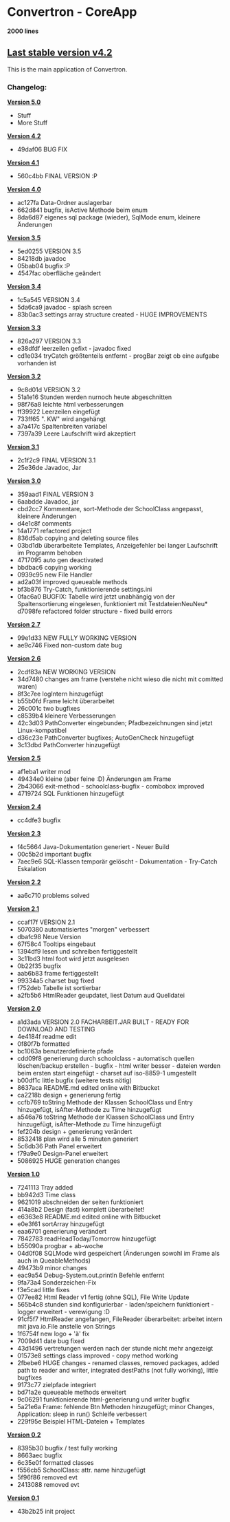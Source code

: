 # **Convertron - CoreApp** #
**2000 lines**
## [Last stable version v4.2](https://bitbucket.org/ChriZ98/convertron-coreapp/get/v4.2.zip) ##
This is the main application of Convertron.
### Changelog: ###
**[Version 5.0](https://bitbucket.org/ChriZ98/convertron-coreapp/get/v5.0.zip)**

* Stuff
* More Stuff

**[Version 4.2](https://bitbucket.org/ChriZ98/convertron-coreapp/get/v4.2.zip)**

* 49daf06 BUG FIX

**[Version 4.1](https://bitbucket.org/ChriZ98/convertron-coreapp/get/v4.1.zip)**

* 560c4bb FINAL VERSION :P

**[Version 4.0](https://bitbucket.org/ChriZ98/convertron-coreapp/get/v4.0.zip)**

* ac127fa Data-Ordner auslagerbar
* 662d841 bugfix, isActive Methode beim enum
* 8da6d87 eigenes sql package (wieder), SqlMode enum, kleinere Änderungen

**[Version 3.5](https://bitbucket.org/ChriZ98/convertron-coreapp/get/v3.5.zip)**

* 5ed0255 VERSION 3.5
* 84218db javadoc
* 05bab04 bugfix :P
* 4547fac oberfläche geändert

**[Version 3.4](https://bitbucket.org/ChriZ98/convertron-coreapp/get/3.4.zip)**

* 1c5a545 VERSION 3.4
* 5da6ca9 javadoc - splash screen
* 83b0ac3 settings array structure created - HUGE IMPROVEMENTS

**[Version 3.3](https://bitbucket.org/ChriZ98/convertron-coreapp/get/v3.3.zip)**

* 826a297 VERSION 3.3
* e38dfdf leerzeilen gefixt - javadoc fixed
* cd1e034 tryCatch größtenteils entfernt - progBar zeigt ob eine aufgabe vorhanden ist

**[Version 3.2](https://bitbucket.org/ChriZ98/convertron-coreapp/get/v3.2.zip)**

* 9c8d01d VERSION 3.2
* 51a1e16 Stunden werden nurnoch heute abgeschnitten
* 98f76a8 leichte html verbesserungen
* ff39922 Leerzeilen eingefügt
* 733ff65 ". KW" wird angehängt
* a7a417c Spaltenbreiten variabel
* 7397a39 Leere Laufschrift wird akzeptiert

**[Version 3.1](https://bitbucket.org/ChriZ98/convertron-coreapp/get/v3.1.zip)**

* 2c1f2c9 FINAL VERSION 3.1
* 25e36de Javadoc, Jar

**[Version 3.0](https://bitbucket.org/ChriZ98/convertron-coreapp/get/v3.0.zip)**

* 359aad1 FINAL VERSION 3
* 6aabdde Javadoc, jar
* cbd2cc7 Kommentare, sort-Methode der SchoolClass angepasst, kleinere Änderungen
* d4e1c8f comments
* 14a1771 refactored project
* 836d5ab copying and deleting source files
* 03bd1db überarbeitete Templates, Anzeigefehler bei langer Laufschrift im Programm behoben
* 4717095 auto gen deactivated
* bbdbac6 copying working
* 0939c95 new File Handler
* ad2a03f improved queueable methods
* bf3b876 Try-Catch, funktionierende settings.ini
* 0fac6a0 BUGFIX: Tabelle wird jetzt unabhängig von der Spaltensortierung eingelesen, funktioniert mit TestdateienNeuNeu* d7098fe refactored folder structure - fixed build errors

**[Version 2.7](https://bitbucket.org/ChriZ98/convertron-coreapp/get/v2.7.zip)**

* 99e1d33 NEW FULLY WORKING VERSION
* ae9c746 Fixed non-custom date bug

**[Version 2.6](https://bitbucket.org/ChriZ98/convertron-coreapp/get/v2.6.zip)**

* 2cdf83a NEW WORKING VERSION
* 34d7480 changes am frame (verstehe nicht wieso die nicht mit comitted waren)
* 8f3c7ee logIntern hinzugefügt
* b55b0fd Frame leicht überarbeitet
* 26c001c two bugfixes
* c8539b4 kleinere Verbesserungen
* 42c3d03 PathConverter eingebunden; Pfadbezeichnungen sind jetzt Linux-kompatibel
* d36c23e PathConverter bugfixes; AutoGenCheck hinzugefügt
* 3c13dbd PathConverter hinzugefügt

**[Version 2.5](https://bitbucket.org/ChriZ98/convertron-coreapp/get/v2.5.zip)**

* af1eba1 writer mod
* 49434e0 kleine (aber feine :D) Änderungen am Frame
* 2b43066 exit-method - schoolclass-bugfix - combobox improved
* 4719724 SQL Funktionen hinzugefügt

**[Version 2.4](https://bitbucket.org/ChriZ98/convertron-coreapp/get/v2.4.zip)**

* cc4dfe3 bugfix

**[Version 2.3](https://bitbucket.org/ChriZ98/convertron-coreapp/get/v2.3.zip)**

* f4c5664 Java-Dokumentation generiert - Neuer Build
* 00c5b2d important bugfix
* 7aec9e6 SQL-Klassen temporär gelöscht - Dokumentation - Try-Catch Eskalation

**[Version 2.2](https://bitbucket.org/ChriZ98/convertron-coreapp/get/v2.2.zip)**

* aa6c710 problems solved

**[Version 2.1](https://bitbucket.org/ChriZ98/convertron-coreapp/get/v2.1.zip)**

* ccaf17f VERSION 2.1
* 5070380 automatisiertes "morgen" verbessert
* dbafc98 Neue Version
* 67f58c4 Tooltips eingebaut
* 1394df9 lesen und schreiben fertiggestellt
* 3c11bd3 html foot wird jetzt ausgelesen
* 0b22f35 bugfix
* aab6b83 frame fertiggestellt
* 99334a5 charset bug fixed
* f752deb Tabelle ist sortierbar
* a2fb5b6 HtmlReader geupdatet, liest Datum aud Quelldatei

**[Version 2.0](https://bitbucket.org/ChriZ98/convertron-coreapp/get/v2.0.zip)**

* a1d3ada VERSION 2.0 FACHARBEIT.JAR BUILT - READY FOR DOWNLOAD AND TESTING
* 4e4184f readme edit
* 0f80f7b formatted
* bc1063a benutzerdefinierte pfade
* cdd09f8 generierung durch schoolclass - automatisch quellen löschen/backup erstellen - bugfix - html writer besser - dateien werden beim ersten start eingefügt - charset auf iso-8859-1 umgestellt
* b00df1c little bugfix (weitere tests nötig)
* 8637aca README.md edited online with Bitbucket
* ca2218b design + generierung fertig
* ccfb769 toString Methode der Klassen SchoolClass und Entry hinzugefügt, isAfter-Methode zu Time hinzugefügt
* a546a76 toString Methode der Klassen SchoolClass und Entry hinzugefügt, isAfter-Methode zu Time hinzugefügt
* fef204b design + generierung verändert
* 8532418 plan wird alle 5 minuten generiert
* 5c6db36 Path Panel erweitert
* f79a9e0 Design-Panel erweitert
* 5086925 HUGE generation changes

**[Version 1.0](https://bitbucket.org/ChriZ98/convertron-coreapp/get/v1.0.zip)**

* 7241113 Tray added
* bb942d3 Time class
* 9621019 abschneiden der seiten funktioniert
* 414a8b2 Design (fast) komplett überarbeitet!
* e6363e8 README.md edited online with Bitbucket
* e0e3f61 sortArray hinzugefügt
* eaa6701 generierung verändert
* 7842783 readHeadToday/Tomorrow hinzugefügt
* b55090a progbar + ab-woche
* 04d0f08 SQLMode wird gespeichert (Änderungen sowohl im Frame als auch in QueableMethods)
* 49473b9 minor changes
* eac9a54 Debug-System.out.println Befehle entfernt
* 9fa73a4 Sonderzeichen-Fix
* f3e5cad little fixes
* 077ee82 Html Reader v1 fertig (ohne SQL), File Write Update
* 565b4c8 stunden sind konfigurierbar - laden/speichern funktioniert - logger erweitert - verewigung :D
* 91cf5f7 HtmlReader angefangen, FileReader überarbeitet: arbeitet intern mit java.io.File anstelle von Strings
* 1f6754f new logo + 'ä' fix
* 7009d41 date bug fixed
* 43d1496 vertretungen werden nach der stunde nicht mehr angezeigt
* 01573e8 settings class improved - copy method working
* 2fbebe6 HUGE changes - renamed classes, removed packages, added path to reader and writer, integrated destPaths (not fully working), little bugfixes
* 9173c77 zielpfade integriert
* bd71a2e queueable methods erweitert
* 9c06291 funktionierende html-generierung und writer bugfix
* 5a21e6a Frame: fehlende Btn Methoden hinzugefügt; minor Changes, Application: sleep in run() Schleife verbessert
* 229f95e Beispiel HTML-Dateien + Templates

**[Version 0.2](https://bitbucket.org/ChriZ98/convertron-coreapp/get/v0.2.zip)**

* 8395b30 bugfix / test fully working
* 8663aec bugfix
* 6c35e0f formatted classes
* f556cb5 SchoolClass: attr. name hinzugefügt
* 5f96f86 removed evt
* 2413088 removed evt

**[Version 0.1](https://bitbucket.org/ChriZ98/convertron-coreapp/get/v0.1.zip)**

* 43b2b25 init project